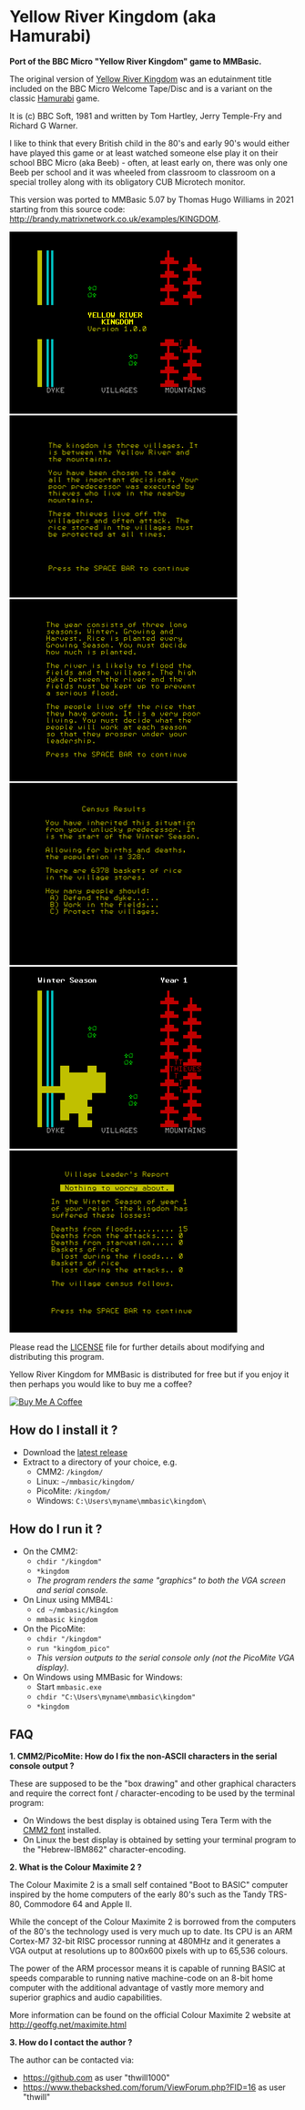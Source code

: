 # Yellow River Kingdom (aka Hamurabi)
**Port of the BBC Micro "Yellow River Kingdom" game to MMBasic.**

The original version of [Yellow River Kingdom](http://bbcmicro.co.uk/game.php?id=1996&h=h)
was an edutainment title included on the BBC Micro Welcome Tape/Disc and is a variant on
the classic [Hamurabi](https://en.wikipedia.org/wiki/Hamurabi_(video_game)) game.

It is (c) BBC Soft, 1981 and written by Tom Hartley, Jerry Temple-Fry and Richard G Warner.

I like to think that every British child in the 80's and early 90's would either have played this
game or at least watched someone else play it on their school BBC Micro (aka Beeb) - often, at
least early on, there was only one Beeb per school and it was wheeled from classroom to classroom
on a special trolley along with its obligatory CUB Microtech monitor.

This version was ported to MMBasic 5.07 by Thomas Hugo Williams in 2021 starting from this source
code: http://brandy.matrixnetwork.co.uk/examples/KINGDOM.

![Screenshot 1](/resources/screenshot-1.png)
![Screenshot 2](/resources/screenshot-2.png)
![Screenshot 3](/resources/screenshot-3.png)
![Screenshot 4](/resources/screenshot-4.png)
![Screenshot 5](/resources/screenshot-5.png)
![Screenshot 6](/resources/screenshot-6.png)

Please read the [LICENSE](LICENSE) file for further details about modifying and distributing
this program.

Yellow River Kingdom for MMBasic is distributed for free but if you enjoy it then
perhaps you would like to buy me a coffee?

<a href="https://www.buymeacoffee.com/thwill"><img src="https://cdn.buymeacoffee.com/buttons/v2/default-yellow.png" alt="Buy Me A Coffee" style="width:217px;"></a>

## How do I install it ?

 - Download the [latest release](https://github.com/thwill1000/mmbasic-kingdom/releases/latest)
 - Extract to a directory of your choice, e.g.
     -  CMM2: `/kingdom/`
     -  Linux: `~/mmbasic/kingdom/`
     -  PicoMite: `/kingdom/`
     -  Windows: `C:\Users\myname\mmbasic\kingdom\`

## How do I run it ?

 - On the CMM2:
     - `chdir "/kingdom"`
     - `*kingdom`
     - *The program renders the same "graphics" to both the VGA screen and serial console.*
 - On Linux using MMB4L:
     - `cd ~/mmbasic/kingdom`
     - `mmbasic kingdom`
 - On the PicoMite:
     - `chdir "/kingdom"`
     - `run "kingdom_pico"`
     - *This version outputs to the serial console only (not the PicoMite VGA display).*
 - On Windows using MMBasic for Windows:
     - Start `mmbasic.exe`
     - `chdir "C:\Users\myname\mmbasic\kingdom"`
     - `*kingdom`

## FAQ

**1. CMM2/PicoMite: How do I fix the non-ASCII characters in the serial console output ?**

These are supposed to be the "box drawing" and other graphical characters and require the correct font / character-encoding to be used by the terminal program:
 - On Windows the best display is obtained using Tera Term with the [CMM2 font](resources/CMM2f1.fon) installed.
 - On Linux the best display is obtained by setting your terminal program to the "Hebrew-IBM862" character-encoding.

**2. What is the Colour Maximite 2 ?**

The Colour Maximite 2 is a small self contained "Boot to BASIC" computer inspired by the home
computers of the early 80's such as the Tandy TRS-80, Commodore 64 and Apple II.

While the concept of the Colour Maximite 2 is borrowed from the computers of the 80's the
technology used is very much up to date.  Its CPU is an ARM Cortex-M7 32-bit RISC processor
running at 480MHz and it generates a VGA output at resolutions up to 800x600 pixels with up to
65,536 colours.

The power of the ARM processor means it is capable of running BASIC at speeds comparable to
running native machine-code on an 8-bit home computer with the additional advantage of vastly
more memory and superior graphics and audio capabilities.

More information can be found on the official Colour Maximite 2 website at
http://geoffg.net/maximite.html

**3. How do I contact the author ?**

The author can be contacted via:
 - https://github.com as user "thwill1000"
 - https://www.thebackshed.com/forum/ViewForum.php?FID=16 as user "thwill"
